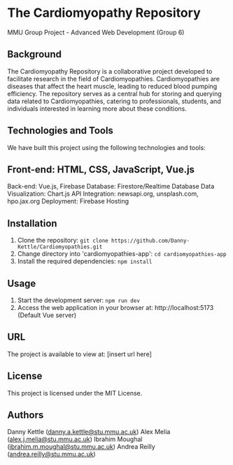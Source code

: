 # The Cardiomyopathy Repository

MMU Group Project - Advanced Web Development (Group 6)

## Background

The Cardiomyopathy Repository is a collaborative project developed to facilitate research in the field of Cardiomyopathies. Cardiomyopathies are diseases that affect the heart muscle, leading to reduced blood pumping efficiency. The repository serves as a central hub for storing and querying data related to Cardiomyopathies, catering to professionals, students, and individuals interested in learning more about these conditions.

## Technologies and Tools

We have built this project using the following technologies and tools:

## Front-end: HTML, CSS, JavaScript, Vue.js

Back-end: Vue.js, Firebase
Database: Firestore/Realtime Database
Data Visualization: Chart.js
API Integration: newsapi.org, unsplash.com, hpo.jax.org
Deployment: Firebase Hosting

## Installation

1. Clone the repository: `git clone https://github.com/Danny-Kettle/Cardiomyopathies.git`
2. Change directory into 'cardiomyopathies-app': `cd cardiomyopathies-app`
3. Install the required dependencies: `npm install`

## Usage

1. Start the development server: `npm run dev`
2. Access the web application in your browser at: http://localhost:5173 (Default Vue server)

## URL

The project is available to view at: [insert url here]

## License

This project is licensed under the MIT License.

## Authors

Danny Kettle (danny.a.kettle@stu.mmu.ac.uk)
Alex Melia (alex.j.melia@stu.mmu.ac.uk)
Ibrahim Moughal (ibrahim.m.moughal@stu.mmu.ac.uk)
Andrea Reilly (andrea.reilly@stu.mmu.ac.uk)
